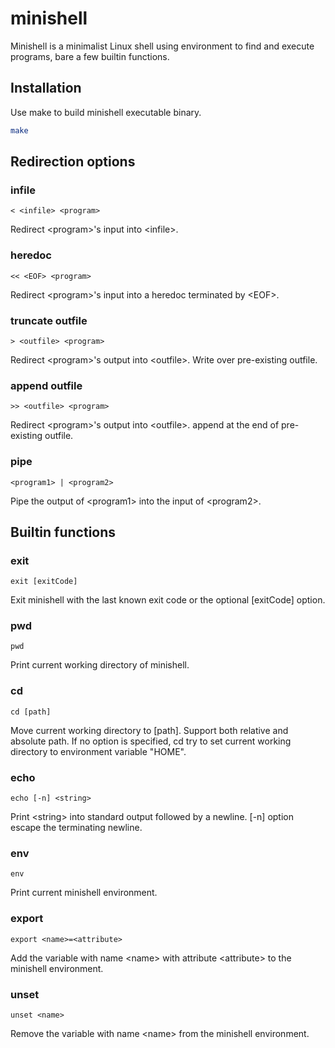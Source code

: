# minishell

Minishell is a minimalist Linux shell using environment to find and execute programs, bare a few builtin functions.


## Installation

Use make to build minishell executable binary.

```bash
make
```


## Redirection options

### infile
```
< <infile> <program>
```
Redirect \<program>'s input into \<infile>.

### heredoc
```
<< <EOF> <program>
```
Redirect \<program>'s input into a heredoc terminated by \<EOF>.

### truncate outfile
```
> <outfile> <program>
```
Redirect \<program>'s output into \<outfile>. Write over pre-existing outfile.

### append outfile
```
>> <outfile> <program>
```
Redirect \<program>'s output into \<outfile>. append at the end of pre-existing outfile.

### pipe
```
<program1> | <program2>
```
Pipe the output of \<program1> into the input of \<program2>.


## Builtin functions

### exit
```
exit [exitCode]
```
Exit minishell with the last known exit code or the optional [exitCode] option.

### pwd
```
pwd
```
Print current working directory of minishell.

### cd
```
cd [path]
```
Move current working directory to [path]. Support both relative and absolute path. If no option is specified, cd try to set current working directory to environment variable "HOME".

### echo
```
echo [-n] <string>
```
Print \<string> into standard output followed by a newline. [-n] option escape the terminating newline.

### env
```
env
```
Print current minishell environment.

### export
```
export <name>=<attribute>
```
Add the variable with name \<name> with attribute \<attribute> to the minishell environment.

### unset
```
unset <name>
```
Remove the variable with name \<name> from the minishell environment.
